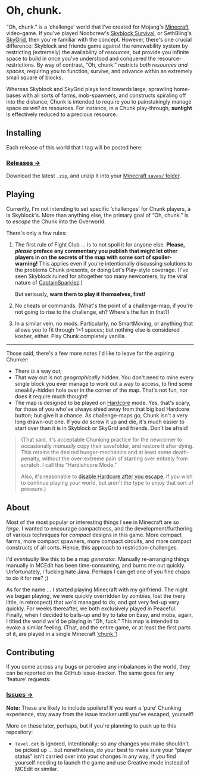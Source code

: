 Oh, chunk.
==========
“Oh, chunk.” is a ‘challenge’ world that I've created for Mojang's [Minecraft][] video-game. If
you've played Noobcrew's [Skyblock Survival][skyblock], or SethBling's [SkyGrid][], then you're
familiar with the concept. However, there's one crucial difference: Skyblock and friends game
against the renewability system by restricting (extremely) the availability of *resources*, but
provide you infinite space to build in once you've understood and conquered the
resource-restrictions. By way of contrast, “Oh, chunk.” restricts *both resources and spaces*,
requiring you to function, survive, and advance within an extremely small square of blocks.

Whereas Skyblock and SkyGrid plays tend towards large, sprawling home-bases with all sorts of farms,
mob-spawners, and constructs spiraling off into the distance; Chunk is intended to require you to
painstakingly manage space *as well as* resources. For instance, in a Chunk play-through,
**sunlight** is effectively reduced to a precious resource.

   [Minecraft]: <http://minecraft.net>
   [skyblock]: <http://www.minecraftforum.net/topic/600254-surv-skyblock>
   [skygrid]: <http://www.planetminecraft.com/project/skygrid-survival-map/>

Installing
----------
Each release of this world that I tag will be posted here:

### [Releases →](https://github.com/ELLIOTTCABLE/oh-chunk/releases)

Download the latest `.zip`, and unzip it into your [Minecraft `saves/` folder][saves].

   [saves]: <http://gaming.stackexchange.com/a/14703>

Playing
-------
Currently, I'm not intending to set specific ‘challenges’ for Chunk players, à la Skyblock's. More
than anything else, the primary goal of “Oh, chunk.” is to *escape* the Chunk into the Overworld.

There's only a few rules:

1. The first rule of Fight Club ... is to not spoil it for anyone else. **Please, *please* preface any
   commentary you publish that might let other players in on the secrets of the map with some sort
   of spoiler-warning!** This applies even if you're intentionally discussing solutions to the
   problems Chunk presents, or doing Let's Play-style coverage. (I've seen Skyblock ruined for
   altogether too many newcomers, by the viral nature of [CaptainSparklez][].)
   
   But seriously, **warn them to play it themselves, first!**

2. No cheats or commands. (What's the point of a challenge-map, if you're not going to rise to the
   challenge, eh? Where's the fun in that?)
3. In a similar vein, no mods. Particularly, no SmartMoving, or anything that allows you to fit
   through 1×1 spaces; but nothing else is considered kosher, either. Play Chunk completely vanilla.

----

Those said, there's a few more notes I'd like to leave for the aspiring Chunker:

 - There *is* a way out;
 - That way out is not *geographically* hidden. You don't need to mine every single block you ever
   manage to work out a way to access, to find some sneakily-hidden hole over in the corner of the
   map. That's not fun, nor does it require much thought!
 - The map is designed to be played on [Hardcore][] mode. Yes, that's scary, for those of you who've
   always shied away from that big bad Hardcore button; but give it a chance. As challenge-maps go,
   Chunk isn't a very long drawn-out one. If you *do* screw it up and die, it's much easier to start
   over than it is in Skyblock or SkyGrid and friends. Don't be afraid!

> (That said, it's acceptable Chunking practice for the newcomer to occasionally *manually* copy their
>  savefolder, and restore it after dying. This retains the desired hunger-mechanics and at least
>  *some* death-penalty, without the over-extreme pain of starting over entirely from scratch.
>  I call this “Hardishcore Mode.”
>  
>  Also, it's reasonable to [disable Hardcore after you escape][disable-hardcore], if you wish to
>  continue playing your world, but aren't the type to enjoy that sort of pressure.)

   [CaptainSparklez]: <http://youtube.com/watch?v=Hl41sTALR4c&list=SPC2F778AABFB7556D>
   [hardcore]: <http://minecraftwiki.net/wiki/Hardcore>
   [disable-hardcore]: <http://gaming.stackexchange.com/questions/44176/how-to-disable-hardcore-in-minecraft>

About
-----
Most of the most popular or interesting things I see in Minecraft are so *large*. I wanted to
encourage compactness, and the development/furthering of various techniques for *compact* designs in
this game. More compact farms, more compact spawners, more compact circuits, and more compact
constructs of all sorts. Hence, this approach to restriction-challenges.

I'd *eventually* like this to be a map *generator*. Manually re-arranging things manually in MCEdit
has been time-consuming, and burns me out quickly. Unfortunately, I fucking hate Java. Perhaps I can
get one of you fine chaps to do it for me? ;)

As for the name ... I started playing Minecraft with my girlfriend. The night we began playing, we
were quickly overridden by zombies, lost the (very little, in retrospect) that we'd managed to do,
and got very fed-up very quickly. For weeks thereafter, we both exclusively played in Peaceful.
Finally, when I decided to balls-up and try to take on Easy, and mobs, again, I titled the world
we'd be playing in “Oh, fuck.” This map is intended to evoke a similar feeling. (That, and the
entire game, or at least the first parts of it, are played in a single Minecraft [‘chunk.’][chunk])

   [chunk]: <http://minecraftwiki.net/wiki/Chunks>

Contributing
------------
If you come across any bugs or perceive any imbalances in the world, they can be reported on the
GitHub issue-tracker. The same goes for any ‘feature’ requests:

### [Issues →](https://github.com/ELLIOTTCABLE/oh-chunk/issues)

**Note:** These are likely to include spoilers! If you want a ‘pure’ Chunking experience, stay away
from the issue tracker until you've escaped, yourself!

More on these later, perhaps, but if you're planning to push up to this repository:

 - `level.dat` is ignored, intentionally; so any changes you make shouldn't be picked up ... but
   nonetheless, do your best to make sure your “player status” isn't carried over into your changes
   in any way, if you find yourself needing to launch the game and use Creative mode instead of
   MCEdit or similar.


